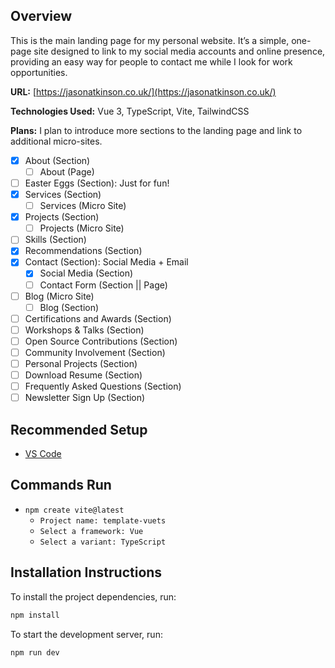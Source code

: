 ## Overview

This is the main landing page for my personal website. It’s a simple, one-page site designed to link to my social media accounts and online presence, providing an easy way for people to contact me while I look for work opportunities.

**URL:** [https://jasonatkinson.co.uk/](https://jasonatkinson.co.uk/)

**Technologies Used:** Vue 3, TypeScript, Vite, TailwindCSS

**Plans:** I plan to introduce more sections to the landing page and link to additional micro-sites.

- [x] About (Section)
  - [ ] About (Page)
- [ ] Easter Eggs (Section): Just for fun!
- [x] Services (Section)
  - [ ] Services (Micro Site)
- [x] Projects (Section)
  - [ ] Projects (Micro Site)
- [ ] Skills (Section)
- [x] Recommendations (Section)
- [x] Contact (Section): Social Media + Email
  - [x] Social Media (Section)
  - [ ] Contact Form (Section || Page)
- [ ] Blog (Micro Site)
  - [ ] Blog (Section)
- [ ] Certifications and Awards (Section)
- [ ] Workshops & Talks (Section)
- [ ] Open Source Contributions (Section)
- [ ] Community Involvement (Section)
- [ ] Personal Projects (Section)
- [ ] Download Resume (Section)
- [ ] Frequently Asked Questions (Section)
- [ ] Newsletter Sign Up (Section)

## Recommended Setup

- [VS Code](https://code.visualstudio.com/)

## Commands Run

- `npm create vite@latest`
  - `Project name: template-vuets`
  - `Select a framework: Vue`
  - `Select a variant: TypeScript`

## Installation Instructions

To install the project dependencies, run:

```sh
npm install
```

To start the development server, run:

```sh
npm run dev
```
